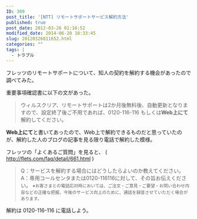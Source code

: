 ```yaml
---
ID: 309
post_title: '[NTT] リモートサポートサービス解約方法'
published: true
post_date: 2012-03-26 01:16:52
modified_date: 2014-06-20 10:33:45
slug: 20120326011652.html
categories: ""
tags: |
  - トラブル
---
```

フレッツのリモートサポートについて、知人の契約を解約する機会があったので調べてみた。
<!--more-->
重要事項確認書に以下の文があった。
<blockquote>ウィルスクリア、リモートサポートは2か月後無料後、自動更新となりますので、設定終了後ご不用であれば、0120-116-116 もしくは<strong>Web上にて</strong>解約してください。</blockquote>
<strong>Web上にて</strong>と書いてあったので、Web上で解約できるものだと思っていたのが、解約した人のブログの記事を見る限り電話で解約した模様。

フレッツの「よくあるご質問」を見ると、
( <a href="http://flets.com/faq/detail/661.html">http://flets.com/faq/detail/661.html</a> )
<blockquote>Q：サービスを解約する場合にはどうしたらよいのか教えてください。
A：専用コールセンタまたは0120-116116に対して、その旨お伝えください。
<small>※お客さまとの電話応対時においては、ご注文・ご意見・ご要望・お問い合わせ内容などの正確な把握、今後のサービス向上のために、通話を録音させていただく場合があります。</small></blockquote>
解約は 0120-116-116 に電話しよう。